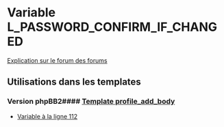 # Variable L_PASSWORD_CONFIRM_IF_CHANGED
[Explication sur le forum des forums](http://forum.forumactif.com/t294113-listing-des-variables#L_PASSWORD_CONFIRM_IF_CHANGED)
## Utilisations dans les templates
### Version phpBB2#### [Template profile_add_body](subsilver/profile_add_body.md)
* [Variable à la ligne 112](../subsilver/profile_add_body.tpl#L112)
